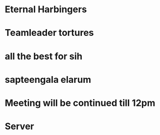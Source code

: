 # Eternal Harbingers

# Teamleader tortures

# all the best for sih

# sapteengala elarum

# Meeting will be continued till 12pm
# Server